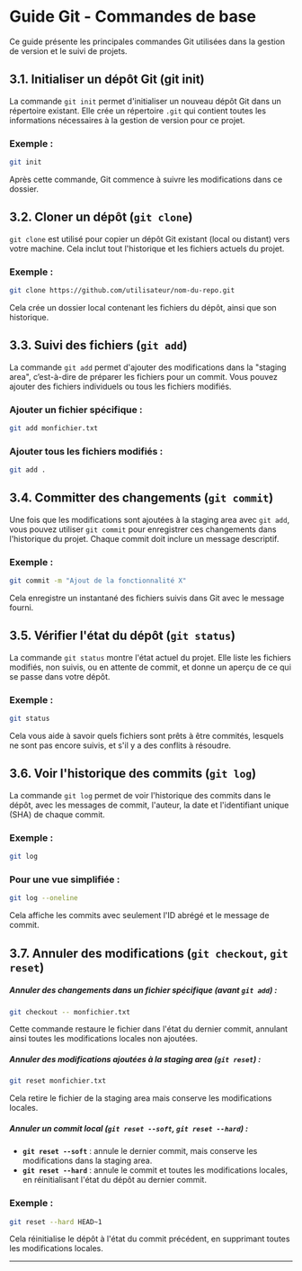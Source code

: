 # Guide Git - Commandes de base

Ce guide présente les principales commandes Git utilisées dans la gestion de version et le suivi de projets.

## 3.1. Initialiser un dépôt Git (git init)

La commande `git init` permet d'initialiser un nouveau dépôt Git dans un répertoire existant. Elle crée un répertoire `.git` qui contient toutes les informations nécessaires à la gestion de version pour ce projet.

### Exemple :
```bash
git init
```

Après cette commande, Git commence à suivre les modifications dans ce dossier.

## 3.2. Cloner un dépôt (`git clone`)

`git clone` est utilisé pour copier un dépôt Git existant (local ou distant) vers votre machine. Cela inclut tout l'historique et les fichiers actuels du projet.

### Exemple :
```bash
git clone https://github.com/utilisateur/nom-du-repo.git
```

Cela crée un dossier local contenant les fichiers du dépôt, ainsi que son historique.

## 3.3. Suivi des fichiers (`git add`)

La commande `git add` permet d'ajouter des modifications dans la "staging area", c’est-à-dire de préparer les fichiers pour un commit. Vous pouvez ajouter des fichiers individuels ou tous les fichiers modifiés.

### Ajouter un fichier spécifique :
```bash
git add monfichier.txt
```

### Ajouter tous les fichiers modifiés :
```bash
git add .
```

## 3.4. Committer des changements (`git commit`)

Une fois que les modifications sont ajoutées à la staging area avec `git add`, vous pouvez utiliser `git commit` pour enregistrer ces changements dans l'historique du projet. Chaque commit doit inclure un message descriptif.

### Exemple :
```bash
git commit -m "Ajout de la fonctionnalité X"
```

Cela enregistre un instantané des fichiers suivis dans Git avec le message fourni.

## 3.5. Vérifier l'état du dépôt (`git status`)

La commande `git status` montre l'état actuel du projet. Elle liste les fichiers modifiés, non suivis, ou en attente de commit, et donne un aperçu de ce qui se passe dans votre dépôt.

### Exemple :
```bash
git status
```

Cela vous aide à savoir quels fichiers sont prêts à être commités, lesquels ne sont pas encore suivis, et s'il y a des conflits à résoudre.

## 3.6. Voir l'historique des commits (`git log`)

La commande `git log` permet de voir l'historique des commits dans le dépôt, avec les messages de commit, l'auteur, la date et l'identifiant unique (SHA) de chaque commit.

### Exemple :
```bash
git log
```

### Pour une vue simplifiée :
```bash
git log --oneline
```

Cela affiche les commits avec seulement l'ID abrégé et le message de commit.

## 3.7. Annuler des modifications (`git checkout`, `git reset`)

##### Annuler des changements dans un fichier spécifique (avant `git add`) :
```bash
git checkout -- monfichier.txt
```

Cette commande restaure le fichier dans l'état du dernier commit, annulant ainsi toutes les modifications locales non ajoutées.

##### Annuler des modifications ajoutées à la staging area (`git reset`) :
```bash
git reset monfichier.txt
```

Cela retire le fichier de la staging area mais conserve les modifications locales.

##### Annuler un commit local (`git reset --soft`, `git reset --hard`) :
- **`git reset --soft`** : annule le dernier commit, mais conserve les modifications dans la staging area.
- **`git reset --hard`** : annule le commit et toutes les modifications locales, en réinitialisant l'état du dépôt au dernier commit.

### Exemple :
```bash
git reset --hard HEAD~1
```

Cela réinitialise le dépôt à l'état du commit précédent, en supprimant toutes les modifications locales.

---
